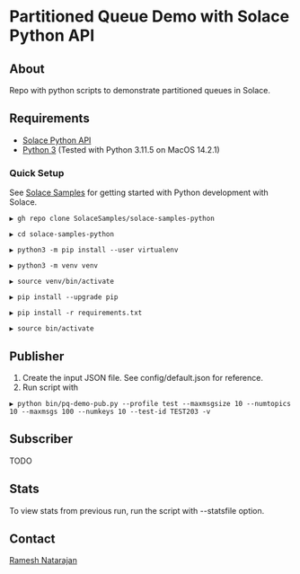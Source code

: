 # Partitioned Queue Demo with Solace Python API

## About

Repo with python scripts to demonstrate partitioned queues in Solace.




## Requirements

* [Solace Python API](https://www.solace.dev/)
* [Python 3](https://www.python.org/downloads/) (Tested with Python 3.11.5 on MacOS 14.2.1)

### Quick Setup

See [Solace Samples](https://github.com/SolaceSamples/solace-samples-python) for getting started with Python development with Solace.

```
▶ gh repo clone SolaceSamples/solace-samples-python

▶ cd solace-samples-python

▶ python3 -m pip install --user virtualenv

▶ python3 -m venv venv

▶ source venv/bin/activate

▶ pip install --upgrade pip

▶ pip install -r requirements.txt

▶ source bin/activate
```

## Publisher

1. Create the input JSON file. See config/default.json for reference.
2. Run script with

``` SH
▶ python bin/pq-demo-pub.py --profile test --maxmsgsize 10 --numtopics 10 --maxmsgs 100 --numkeys 10 --test-id TEST203 -v
```

## Subscriber

TODO

## Stats

To view stats from previous run, run the script with --statsfile option.

## Contact
[Ramesh Natarajan](ramesh.natarajan@solace.com)
